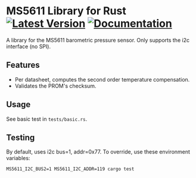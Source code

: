 # MS5611 Library for Rust [![Latest Version]][crates.io] [![Documentation]][docs.rs]

[Latest Version]: https://img.shields.io/crates/v/ms5611.svg
[crates.io]: https://crates.io/crates/ms5611
[Documentation]: https://docs.rs/ms5611/badge.svg
[docs.rs]: https://docs.rs/ms5611

A library for the MS5611 barometric pressure sensor. Only supports the i2c
interface (no SPI).

## Features

* Per datasheet, computes the second order temperature compensation.
* Validates the PROM's checksum.

## Usage

See basic test in `tests/basic.rs`.

## Testing

By default, uses i2c bus=1, addr=0x77. To override, use these environment
variables:

```
MS5611_I2C_BUS2=1 MS5611_I2C_ADDR=119 cargo test
```
